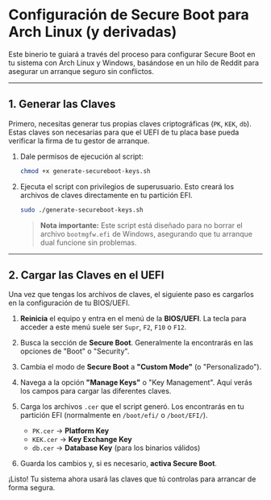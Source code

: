 # Configuración de Secure Boot para Arch Linux (y derivadas)

Este binerio te guiará a través del proceso para configurar Secure Boot en tu sistema con Arch Linux y Windows, basándose en un hilo de Reddit para asegurar un arranque seguro sin conflictos.

---

## 1. Generar las Claves

Primero, necesitas generar tus propias claves criptográficas (`PK`, `KEK`, `db`). Estas claves son necesarias para que el UEFI de tu placa base pueda verificar la firma de tu gestor de arranque.

1.  Dale permisos de ejecución al script:
    ```bash
    chmod +x generate-secureboot-keys.sh
    ```

2.  Ejecuta el script con privilegios de superusuario. Esto creará los archivos de claves directamente en tu partición EFI.
    ```bash
    sudo ./generate-secureboot-keys.sh
    ```
    > **Nota importante:** Este script está diseñado para no borrar el archivo `bootmgfw.efi` de Windows, asegurando que tu arranque dual funcione sin problemas.

---

## 2. Cargar las Claves en el UEFI

Una vez que tengas los archivos de claves, el siguiente paso es cargarlos en la configuración de tu BIOS/UEFI.

1.  **Reinicia** el equipo y entra en el menú de la **BIOS/UEFI**. La tecla para acceder a este menú suele ser `Supr`, `F2`, `F10` o `F12`.

2.  Busca la sección de **Secure Boot**. Generalmente la encontrarás en las opciones de "Boot" o "Security".

3.  Cambia el modo de **Secure Boot** a **"Custom Mode"** (o "Personalizado").

4.  Navega a la opción **"Manage Keys"** o "Key Management". Aquí verás los campos para cargar las diferentes claves.

5.  Carga los archivos `.cer` que el script generó. Los encontrarás en tu partición EFI (normalmente en `/boot/efi/` o `/boot/EFI/`).

    * `PK.cer` → **Platform Key**
    * `KEK.cer` → **Key Exchange Key**
    * `db.cer` → **Database Key** (para los binarios válidos)

6.  Guarda los cambios y, si es necesario, **activa Secure Boot**.

¡Listo! Tu sistema ahora usará las claves que tú controlas para arrancar de forma segura.
